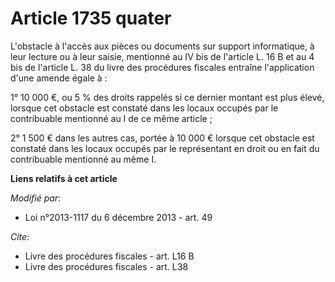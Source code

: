 # Article 1735 quater

L'obstacle à l'accès aux pièces ou documents sur support informatique, à leur lecture ou à leur saisie, mentionné au IV bis
de l'article L. 16 B et au 4 bis de l'article L. 38 du livre des procédures fiscales entraîne l'application d'une amende
égale à : 

1° 10 000 €, ou 5 % des droits rappelés si ce dernier montant est plus élevé, lorsque cet obstacle est constaté dans les
locaux occupés par le contribuable mentionné au I de ce même article ; 

2° 1 500 € dans les autres cas, portée à 10 000 € lorsque cet obstacle est constaté dans les locaux occupés par le
représentant en droit ou en fait du contribuable mentionné au même I.

**Liens relatifs à cet article**

_Modifié par_:

  - Loi n°2013-1117 du 6 décembre 2013 - art. 49

_Cite_:

  - Livre des procédures fiscales - art. L16 B
  - Livre des procédures fiscales - art. L38
